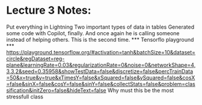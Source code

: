 # Lecture 3 Notes:
Put everything in Lightning
Two important types of data in tables
Generated some code with Copilot, finally.
And once again he is calling someone instead of helping others. This is the second time.
*** Tensorflo playground *** https://playground.tensorflow.org/#activation=tanh&batchSize=10&dataset=circle&regDataset=reg-plane&learningRate=0.03&regularizationRate=0&noise=0&networkShape=4,3,3,2&seed=0.35958&showTestData=false&discretize=false&percTrainData=50&x=true&y=true&xTimesY=false&xSquared=false&ySquared=false&cosX=false&sinX=false&cosY=false&sinY=false&collectStats=false&problem=classification&initZero=false&hideText=false
Why must this be the most stressfull class